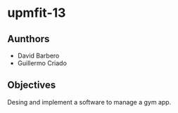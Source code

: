 # upmfit-13
## Aunthors
* David Barbero
* Guillermo Criado
## Objectives
Desing and implement a software to manage a gym app.
